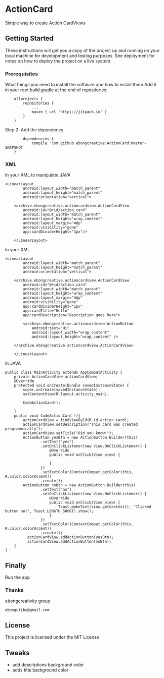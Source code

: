 # ActionCard
Simple way to create Action CardViews

## Getting Started

These instructions will get you a copy of the project up and running on your local machine for development and testing purposes. See deployment for notes on how to deploy the project on a live system.

### Prerequisites

What things you need to install the software and how to install them
Add it in your root build.gradle at the end of repositories:

```
	allprojects {
		repositories {
			...
			maven { url 'https://jitpack.io' }
		}
	}
```
Step 2. Add the dependency
```
		dependencies {
	        compile 'com.github.ebongcreative:ActionCard:master-SNAPSHOT'
	}

```

### XML

In your XML to manipulate JAVA

```
<LinearLayout
        android:layout_width="match_parent"
        android:layout_height="match_parent"
        android:orientation="vertical">

    <archive.ebongcreative.actioncardview.ActionCardView
        android:id="@+id/action_card"
        android:layout_width="match_parent"
        android:layout_height="wrap_content"
        android:layout_margin="4dp"
        android:visibility="gone"
        app:cardDividerHeight="1px"/>

    </LinearLayout>

```

In your XML 

```
<LinearLayout
        android:layout_width="match_parent"
        android:layout_height="match_parent"
        android:orientation="vertical">

    <archive.ebongcreative.actioncardview.ActionCardView
        android:id="@+id/action_card"
        android:layout_width="match_parent"
        android:layout_height="wrap_content"
        android:layout_margin="4dp"
        android:visibility="gone"
        app:cardDividerHeight="1px"
        app:cardTitle="Hello"
        app:cardDescription="Description goes here">
        
        <archive.ebongcreative.actioncardview.ActionButton
            android:text="Hi"
            android:layout_width="wrap_content"
            android:layout_height="wrap_content" />
        
    </archive.ebongcreative.actioncardview.ActionCardView>

    </LinearLayout>
```

In JAVA
```
public class MainActivity extends AppCompatActivity {
    private ActionCardView actionCardView;
    @Override
    protected void onCreate(Bundle savedInstanceState) {
        super.onCreate(savedInstanceState);
        setContentView(R.layout.activity_main);

        CodeActionCard();

    }
    public void CodeActionCard (){
        actionCardView = findViewById(R.id.action_card);
        actionCardView.setDescription("This card was created programmically");
        actionCardView.setTitle("Did you know!");
        ActionButton yesBtn = new ActionButton.Builder(this)
                .setText("yes")
                .setOnClickListener(new View.OnClickListener() {
                    @Override
                    public void onClick(View view) {

                    }
                })
                .setTextColor(ContextCompat.getColor(this, R.color.colorAccent))
                .create();
        ActionButton noBtn = new ActionButton.Builder(this)
                .setText("no")
                .setOnClickListener(new View.OnClickListener() {
                    @Override
                    public void onClick(View view) {
                        Toast.makeText(view.getContext(), "Clicked button no!", Toast.LENGTH_SHORT).show();
                    }
                })
                .setTextColor(ContextCompat.getColor(this, R.color.colorAccent))
                .create();
          actionCardView.addActionButton(yesBtn);
          actionCardView.addActionButton(noBtn);
    }
}

```

## Finally

Run the app

### Thanks

ebongcreativity group

```
ebongutibe@gmail.com
```

## License

This project is licensed under the MIT License

## Tweaks

* add descriptions background color
* adds title background color
